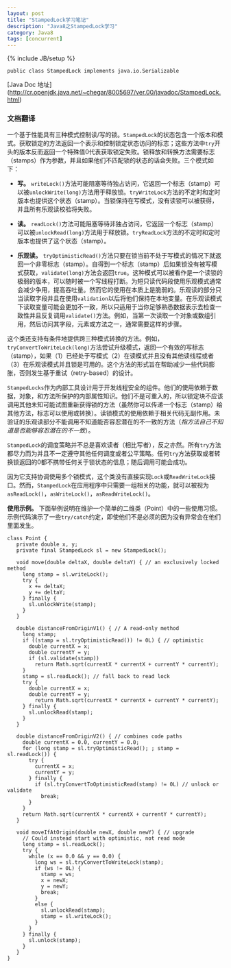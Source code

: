 ```yaml
---
layout: post
title: "StampedLock学习笔记"
description: "Java8之StampedLock学习"
category: Java8
tags: [concurrent]
---
```

{% include JB/setup %}

    public class StampedLock implements java.io.Serializable

[Java Doc 地址] (http://cr.openjdk.java.net/~chegar/8005697/ver.00/javadoc/StampedLock.html)

### 文档翻译

一个基于性能具有三种模式控制读/写的锁。`StampedLock`的状态包含一个版本和模式。获取锁定的方法返回一个表示和控制锁定状态访问的标志；这些方法中`try`开头的版本反而返回一个特殊值0代表获取锁定失败。锁释放和转换方法需要标志（stamps）作为参数，并且如果他们不匹配锁的状态的话会失败。三个模式如下：

- __写。__ `writeLock()`方法可能阻塞等待独占访问，它返回一个标志（stamp）可以被`unlockWrite(long)`方法用于释放锁。`tryWriteLock`方法的不定时和定时版本也提供这个状态（stamp）。当锁保持在写模式，没有读锁可以被获得，并且所有乐观读校验将失败。

- __读。__ `readLock()`方法可能阻塞等待非独占访问，它返回一个标志（stamp）可以被`unlockRead(long)`方法用于释放锁。`tryReadLock`方法的不定时和定时版本也提供了这个状态（stamp）。

- __乐观读。__ `tryOptimisticRead()`方法只要在锁当前不处于写模式的情况下就返回一个非零标志（stamp）。自得到一个标志（stamp）后如果锁没有被写模式获取，`validate(long)`方法会返回`true`。这种模式可以被看作是一个读锁的极弱的版本，可以随时被一个写线程打断。为短只读代码段使用乐观模式通常会减少争用，提高吞吐量。然而它的使用在本质上是脆弱的。乐观读的部分只当读取字段并且在使用`validation`以后将他们保持在本地变量。在乐观读模式下读取变量可能会更加不一致，所以只适用于当你足够熟悉数据表示去检查一致性并且反复调用`validate()`方法。例如，当第一次读取一个对象或数组引用，然后访问其字段，元素或方法之一，通常需要这样的步骤。

这个类还支持有条件地提供跨三种模式转换的方法。例如，`tryConvertToWriteLock(long)`方法尝试升级模式，返回一个有效的写标志（stamp），如果（1）已经处于写模式（2）在读模式并且没有其他读线程或者（3）在乐观读模式并且锁是可用的。这个方法的形式旨在帮助减少一些代码膨胀，否则发生基于重试（retry-based）的设计。

`StampedLocks`作为内部工具设计用于开发线程安全的组件。他们的使用依赖于数据，对象，和方法所保护的内部属性知识。他们不是可重入的，所以锁定块不应该调用其他未知可能试图重新获得锁的方法（虽然你可以传递一个标志（stamp）给其他方法，标志可以使用或转换）。读锁模式的使用依赖于相关代码无副作用。未验证的乐观读部分不能调用不知道能否容忍潜在的不一致的方法（*指方法自己不知道是否能够容忍潜在的不一致*）。

`StampedLock`的调度策略并不总是喜欢读者（相比写者），反之亦然。所有`try`方法都尽力而为并且不一定遵守其他任何调度或者公平策略。任何`try`方法获取或者转换锁返回的0都不携带任何关于锁状态的信息；随后调用可能会成功。

因为它支持协调使用多个锁模式，这个类没有直接实现`Lock`或`ReadWriteLock`接口。然而，`StampedLock`在应用程序中只需要一组相关的功能，就可以被视为`asReadLock()`，`asWriteLock()`，`asReadWriteLock()`。

__使用示例。__ 下面举例说明在维护一个简单的二维类（Point）中的一些使用习惯。示例代码演示了一些`try/catch`约定，即使他们不是必须的因为没有异常会在他们里面发生。

    class Point {
       private double x, y;
       private final StampedLock sl = new StampedLock();

       void move(double deltaX, double deltaY) { // an exclusively locked method
         long stamp = sl.writeLock();
         try {
           x += deltaX;
           y += deltaY;
         } finally {
           sl.unlockWrite(stamp);
         }
       }

       double distanceFromOriginV1() { // A read-only method
         long stamp;
         if ((stamp = sl.tryOptimisticRead()) != 0L) { // optimistic
           double currentX = x;
           double currentY = y;
           if (sl.validate(stamp))
             return Math.sqrt(currentX * currentX + currentY * currentY);
         }
         stamp = sl.readLock(); // fall back to read lock
         try {
           double currentX = x;
           double currentY = y;
             return Math.sqrt(currentX * currentX + currentY * currentY);
         } finally {
           sl.unlockRead(stamp);
         }
       }

       double distanceFromOriginV2() { // combines code paths
         double currentX = 0.0, currentY = 0.0;
         for (long stamp = sl.tryOptimisticRead(); ; stamp = sl.readLock()) {
           try {
             currentX = x;
             currentY = y;
           } finally {
             if (sl.tryConvertToOptimisticRead(stamp) != 0L) // unlock or validate
               break;
           }
         }
         return Math.sqrt(currentX * currentX + currentY * currentY);
       }

       void moveIfAtOrigin(double newX, double newY) { // upgrade
         // Could instead start with optimistic, not read mode
         long stamp = sl.readLock();
         try {
           while (x == 0.0 && y == 0.0) {
             long ws = sl.tryConvertToWriteLock(stamp);
             if (ws != 0L) {
               stamp = ws;
               x = newX;
               y = newY;
               break;
             }
             else {
               sl.unlockRead(stamp);
               stamp = sl.writeLock();
             }
           }
         } finally {
           sl.unlock(stamp);
         }
       }
    }